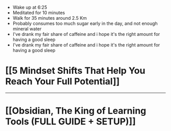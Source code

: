 - Wake up at 6:25
- Meditated for 10 minutes
- Walk for 35 minutes around 2.5 Km
- Probably consumes too much sugar early in the day, and not enough mineral water
- I've drank my fair share of caffeine and i hope it's the right amount for having a good sleep
- I've drank my fair share of caffeine and i hope it's the right amount for having a good sleep
# [[5 Mindset Shifts That Help You Reach Your Full Potential]]
---
# [[Obsidian, The King of Learning Tools (FULL GUIDE + SETUP)]]